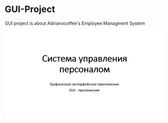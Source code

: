 # GUI-Project
GUI project is about Adrianocoffee's Employee Managment System


![alt text](https://github.com/TanikulovaMadi/GUI-Project/blob/main/Presentation%20images/1.JPG)
